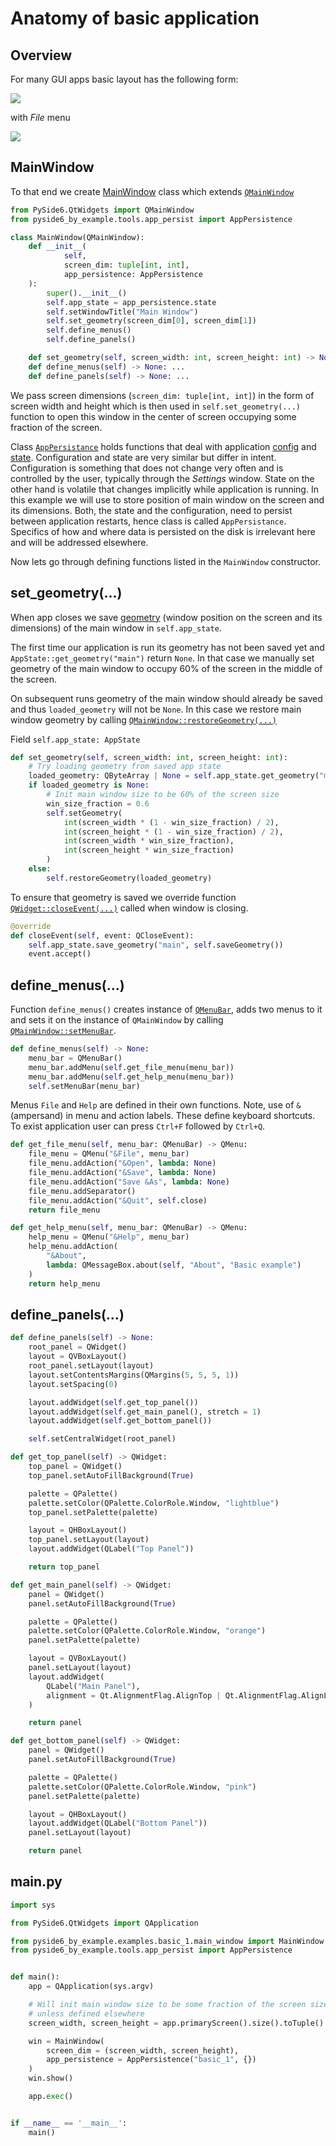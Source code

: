 # Anatomy of basic application
## Overview
For many GUI apps basic layout has the following form:

![](img/basic_app_layout.png)

with _File_ menu

![](img/basic_file_menu.png)

## MainWindow
To that end we create [MainWindow](https://github.com/priimak/pyside6_by_example/blob/master/src/pyside6_by_example/examples/basic_1/main_window.py) class
which extends [`QMainWindow`](https://doc.qt.io/qtforpython-6/PySide6/QtWidgets/QMainWindow.html)

```python
from PySide6.QtWidgets import QMainWindow
from pyside6_by_example.tools.app_persist import AppPersistence

class MainWindow(QMainWindow):
    def __init__(
            self, 
            screen_dim: tuple[int, int], 
            app_persistence: AppPersistence
    ):
        super().__init__()
        self.app_state = app_persistence.state
        self.setWindowTitle("Main Window")
        self.set_geometry(screen_dim[0], screen_dim[1])
        self.define_menus()
        self.define_panels()

    def set_geometry(self, screen_width: int, screen_height: int) -> None: ...
    def define_menus(self) -> None: ...
    def define_panels(self) -> None: ...
```

We pass screen dimensions (`screen_dim: tuple[int, int]`) in the form of screen width and height which is then 
used in `self.set_geometry(...)` function to open this window in the center of screen occupying some fraction 
of the screen.

Class [`AppPersistance`](https://github.com/priimak/pyside6_by_example/blob/master/src/pyside6_by_example/tools/app_persist.py) 
holds functions that deal with application [config](https://github.com/priimak/pyside6_by_example/blob/master/src/pyside6_by_example/tools/app_config.py) 
and [state](https://github.com/priimak/pyside6_by_example/blob/master/src/pyside6_by_example/tools/app_state.py). Configuration and state are 
very similar but differ in intent. Configuration is something that does not change very often and is controlled 
by the user, typically through the _Settings_ window. State on the other hand is volatile that changes implicitly 
while application is running. In this example we will use to store position of main window on the screen and 
its dimensions. Both, the state and the configuration, need to persist between application restarts, hence class is 
called `AppPersistance`. Specifics of how and where data is persisted on the disk is irrelevant here and will be 
addressed elsewhere.

Now lets go through defining functions listed in the `MainWindow` constructor.

## set_geometry(...)

When app closes we save [geometry](https://doc.qt.io/qtforpython-6/overviews/application-windows.html#overviews-window-geometry) 
(window position on the screen and its dimensions) of the main window in `self.app_state`. 

The first time our application is run its geometry has not been saved yet and `AppState::get_geometry("main")` return `None`. 
In that case we manually set geometry of the main window to occupy 60% of the screen in the middle of the screen. 

On subsequent runs geometry of the main window should already be saved and thus `loaded_geometry` will not be `None`. In 
this case we restore main window geometry by calling [`QMainWindow::restoreGeometry(...)`](https://doc.qt.io/qtforpython-6/PySide6/QtWidgets/QWidget.html#PySide6.QtWidgets.QWidget.restoreGeometry)

Field `self.app_state: AppState`

``` python
def set_geometry(self, screen_width: int, screen_height: int):
    # Try loading geometry from saved app state
    loaded_geometry: QByteArray | None = self.app_state.get_geometry("main")
    if loaded_geometry is None:
        # Init main window size to be 60% of the screen size
        win_size_fraction = 0.6
        self.setGeometry(
            int(screen_width * (1 - win_size_fraction) / 2),
            int(screen_height * (1 - win_size_fraction) / 2),
            int(screen_width * win_size_fraction),
            int(screen_height * win_size_fraction)
        )
    else:
        self.restoreGeometry(loaded_geometry)
```

To ensure that geometry is saved we override function [`QWidget::closeEvent(...)`](https://doc.qt.io/qtforpython-6/PySide6/QtWidgets/QWidget.html#PySide6.QtWidgets.QWidget.closeEvent) called when window is closing. 

```python
@override
def closeEvent(self, event: QCloseEvent):
    self.app_state.save_geometry("main", self.saveGeometry())
    event.accept()
```

## define_menus(...)

Function `define_menus()` creates instance of [`QMenuBar`](https://doc.qt.io/qtforpython-6/PySide6/QtWidgets/QMenuBar.html),
adds two menus to it and sets it on the instance of `QMainWindow` by calling [`QMainWindow::setMenuBar`](https://doc.qt.io/qtforpython-6/PySide6/QtWidgets/QMainWindow.html#PySide6.QtWidgets.QMainWindow.setMenuBar).

```python
def define_menus(self) -> None:
    menu_bar = QMenuBar()
    menu_bar.addMenu(self.get_file_menu(menu_bar))
    menu_bar.addMenu(self.get_help_menu(menu_bar))
    self.setMenuBar(menu_bar)
```

Menus `File` and `Help` are defined in their own functions. Note, use of `&` (ampersand) in menu and action labels.
These define keyboard shortcuts. To exist application user can press `Ctrl+F` followed by `Ctrl+Q`.

```python
def get_file_menu(self, menu_bar: QMenuBar) -> QMenu:
    file_menu = QMenu("&File", menu_bar)
    file_menu.addAction("&Open", lambda: None)
    file_menu.addAction("&Save", lambda: None)
    file_menu.addAction("Save &As", lambda: None)
    file_menu.addSeparator()
    file_menu.addAction("&Quit", self.close)
    return file_menu
```

```python
def get_help_menu(self, menu_bar: QMenuBar) -> QMenu:
    help_menu = QMenu("&Help", menu_bar)
    help_menu.addAction(
        "&About", 
        lambda: QMessageBox.about(self, "About", "Basic example")
    )
    return help_menu
```

## define_panels(...)

```python
def define_panels(self) -> None:
    root_panel = QWidget()
    layout = QVBoxLayout()
    root_panel.setLayout(layout)
    layout.setContentsMargins(QMargins(5, 5, 5, 1))
    layout.setSpacing(0)

    layout.addWidget(self.get_top_panel())
    layout.addWidget(self.get_main_panel(), stretch = 1)
    layout.addWidget(self.get_bottom_panel())

    self.setCentralWidget(root_panel)
```

```python
def get_top_panel(self) -> QWidget:
    top_panel = QWidget()
    top_panel.setAutoFillBackground(True)

    palette = QPalette()
    palette.setColor(QPalette.ColorRole.Window, "lightblue")
    top_panel.setPalette(palette)

    layout = QHBoxLayout()
    top_panel.setLayout(layout)
    layout.addWidget(QLabel("Top Panel"))

    return top_panel
```

```python
def get_main_panel(self) -> QWidget:
    panel = QWidget()
    panel.setAutoFillBackground(True)

    palette = QPalette()
    palette.setColor(QPalette.ColorRole.Window, "orange")
    panel.setPalette(palette)

    layout = QVBoxLayout()
    panel.setLayout(layout)
    layout.addWidget(
        QLabel("Main Panel"),
        alignment = Qt.AlignmentFlag.AlignTop | Qt.AlignmentFlag.AlignLeft
    )

    return panel
```

```python
def get_bottom_panel(self) -> QWidget:
    panel = QWidget()
    panel.setAutoFillBackground(True)

    palette = QPalette()
    palette.setColor(QPalette.ColorRole.Window, "pink")
    panel.setPalette(palette)

    layout = QHBoxLayout()
    layout.addWidget(QLabel("Bottom Panel"))
    panel.setLayout(layout)

    return panel
```

## main.py

```python
import sys

from PySide6.QtWidgets import QApplication

from pyside6_by_example.examples.basic_1.main_window import MainWindow
from pyside6_by_example.tools.app_persist import AppPersistence


def main():
    app = QApplication(sys.argv)

    # Will init main window size to be some fraction of the screen size
    # unless defined elsewhere
    screen_width, screen_height = app.primaryScreen().size().toTuple()

    win = MainWindow(
        screen_dim = (screen_width, screen_height),
        app_persistence = AppPersistence("basic_1", {})
    )
    win.show()

    app.exec()


if __name__ == '__main__':
    main()
```
